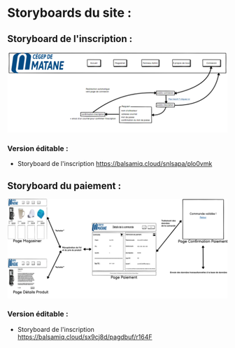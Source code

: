 # Storyboards du site :
## Storyboard de l'inscription :
![](https://github.com/cegepmatane/projet-web-2021-GuiKenSim/blob/master/doc/storyboard/public-inscription.png)
### Version éditable :
- Storyboard de l'inscription https://balsamiq.cloud/snlsapa/plo0vmk
## Storyboard du paiement :
![](https://github.com/cegepmatane/projet-web-2021-GuiKenSim/blob/master/doc/storyboard/public-paiement.png)
### Version éditable :
- Storyboard de l'inscription https://balsamiq.cloud/sx9cj8d/pagdbuf/r164F
